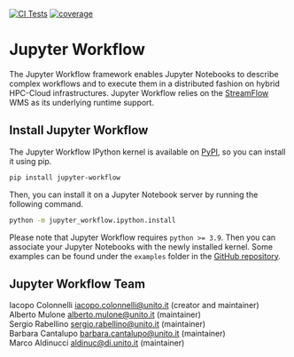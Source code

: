 [![CI Tests](https://github.com/alpha-unito/jupyter-workflow/actions/workflows/ci-tests.yml/badge.svg?branch=master)](https://github.com/alpha-unito/jupyter-workflow/actions/workflows/ci-tests.yml)
[![coverage](https://codecov.io/gh/alpha-unito/jupyter-workflow/branch/master/graph/badge.svg?token=2024K42B7O)](https://codecov.io/gh/alpha-unito/jupyter-workflow)

# Jupyter Workflow

The Jupyter Workflow framework enables Jupyter Notebooks to describe complex workflows and to execute them in a distributed fashion on hybrid HPC-Cloud infrastructures. Jupyter Workflow relies on the [StreamFlow](https://github.com/alpha-unito/streamflow) WMS as its underlying runtime support.

## Install Jupyter Workflow

The Jupyter Workflow IPython kernel is available on [PyPI](https://pypi.org/project/jupyter-workflow/), so you can install it using pip.

```bash
pip install jupyter-workflow
```

Then, you can install it on a Jupyter Notebook server by running the following command.

```bash
python -m jupyter_workflow.ipython.install
```

Please note that Jupyter Workflow requires `python >= 3.9`. Then you can associate your Jupyter Notebooks with the newly installed kernel. Some examples can be found under the `examples` folder in the [GitHub repository](https://github.com/alpha-unito/jupyter-workflow).

## Jupyter Workflow Team

Iacopo Colonnelli <iacopo.colonnelli@unito.it> (creator and maintainer)  
Alberto Mulone <alberto.mulone@unito.it> (maintainer)  
Sergio Rabellino <sergio.rabellino@unito.it> (maintainer)  
Barbara Cantalupo <barbara.cantalupo@unito.it> (maintainer)  
Marco Aldinucci <aldinuc@di.unito.it> (maintainer)

